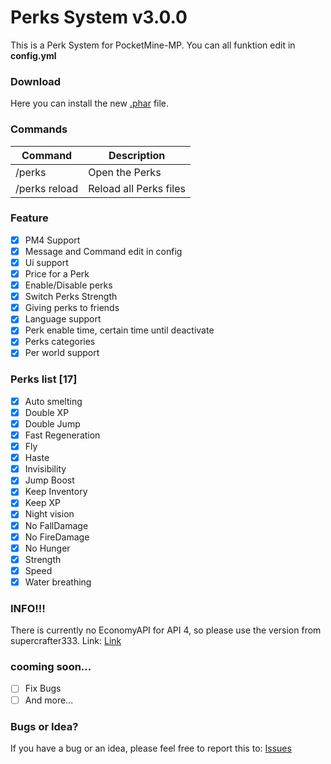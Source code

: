 # Perks System v3.0.0
This is a Perk System for PocketMine-MP.
You can all funktion edit in **config.yml**

### Download
Here you can install the new [.phar](https://poggit.pmmp.io/ci/FlxiBoy1313/Perks/Perks/67) file.

### Commands
|**Command**|**Description**|
|-----------|---------------|
|/perks |Open the Perks |
|/perks reload| Reload all Perks files|

### Feature
- [X] PM4 Support
- [X] Message and Command edit in config
- [X] Ui support
- [X] Price for a Perk
- [X] Enable/Disable perks
- [X] Switch Perks Strength
- [X] Giving perks to friends
- [X] Language support
- [X] Perk enable time, certain time until deactivate
- [X] Perks categories
- [X] Per world support

### Perks list [17]
- [X] Auto smelting
- [X] Double XP
- [X] Double Jump
- [X] Fast Regeneration
- [X] Fly
- [X] Haste
- [X] Invisibility
- [X] Jump Boost
- [X] Keep Inventory
- [X] Keep XP
- [X] Night vision
- [X] No FallDamage
- [X] No FireDamage
- [X] No Hunger
- [X] Strength
- [X] Speed
- [X] Water breathing

### INFO!!!
There is currently no EconomyAPI for API 4, so please use the version from supercrafter333. Link: [Link](https://github.com/supercrafter333/EconomyS/tree/master/EconomyAPI)

### cooming soon...
- [ ] Fix Bugs
- [ ] And more...

### Bugs or Idea?
If you have a bug or an idea, please feel free to report this to: [Issues](https://github.com/FlxiBoy1313/Perks/issues/new)

